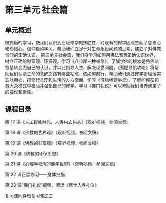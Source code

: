 # 第三单元 社会篇

## 单元概述

模式篇的学习，使我们认识到三级修学的殊胜性，对现有的修学因缘生起了感恩心和珍惜心。信仰篇的学习，帮助我们立足于对生命永恒问题的思考，建立了对佛教信仰的正确认识。
第三单元社会篇，我们将学习如何用佛法智慧正确认识世界，树立正确的财富观、环保观。学习《八步骤三种禅修》，了解学佛的根本是将佛法智慧转变为自己的认识，并以此指导人生、解决现世问题。《菩提导航攻略》将帮助我们认清生命的觉醒之路有哪些站点、该如何前行，帮助我们通过修学管理落实五处用心，把修行贯穿到生活的方方面面。学习《班级经营手册》，了解如何在服务大众模式中检验并强化自己的修学。学习《佛门礼仪》可以帮助我们培养佛弟子的威仪和素质。

## 课程目录

第 17 课《人工智能时代，人类何去何从》（观听视频，参阅文稿）

第 18 课《佛教的世界观》（观听视频，参阅文稿）

第 19 课《佛教的财富观》（观听视频，参阅文稿）

第 20 课《佛教的环保思想》

第 21 课《心理学视角的佛学世界》（观听视频，参阅文稿）

第 22 课正念修习——身体扫描

第 23 课“佛门礼仪”视频，阅读《居士入寺礼仪》

复习课同喜班复习课之三
